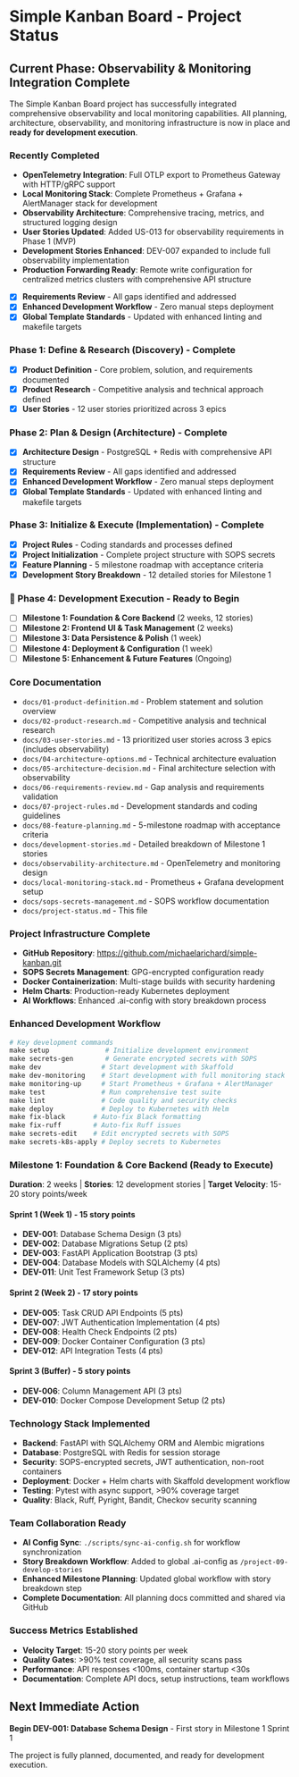 # Simple Kanban Board - Project Status

## Current Phase: Observability & Monitoring Integration Complete 

The Simple Kanban Board project has successfully integrated comprehensive observability and local monitoring capabilities. All planning, architecture, observability, and monitoring infrastructure is now in place and **ready for development execution**.

### Recently Completed
- **OpenTelemetry Integration**: Full OTLP export to Prometheus Gateway with HTTP/gRPC support
- **Local Monitoring Stack**: Complete Prometheus + Grafana + AlertManager stack for development
- **Observability Architecture**: Comprehensive tracing, metrics, and structured logging design
- **User Stories Updated**: Added US-013 for observability requirements in Phase 1 (MVP)
- **Development Stories Enhanced**: DEV-007 expanded to include full observability implementation
- **Production Forwarding Ready**: Remote write configuration for centralized metrics clusters with comprehensive API structure
- [x] **Requirements Review** - All gaps identified and addressed
- [x] **Enhanced Development Workflow** - Zero manual steps deployment
- [x] **Global Template Standards** - Updated with enhanced linting and makefile targets

### Phase 1: Define & Research (Discovery) - Complete
- [x] **Product Definition** - Core problem, solution, and requirements documented
- [x] **Product Research** - Competitive analysis and technical approach defined
- [x] **User Stories** - 12 user stories prioritized across 3 epics

### Phase 2: Plan & Design (Architecture) - Complete
- [x] **Architecture Design** - PostgreSQL + Redis with comprehensive API structure
- [x] **Requirements Review** - All gaps identified and addressed
- [x] **Enhanced Development Workflow** - Zero manual steps deployment
- [x] **Global Template Standards** - Updated with enhanced linting and makefile targets

### Phase 3: Initialize & Execute (Implementation) - Complete
- [x] **Project Rules** - Coding standards and processes defined
- [x] **Project Initialization** - Complete project structure with SOPS secrets
- [x] **Feature Planning** - 5 milestone roadmap with acceptance criteria
- [x] **Development Story Breakdown** - 12 detailed stories for Milestone 1

### 🚀 Phase 4: Development Execution - Ready to Begin
- [ ] **Milestone 1: Foundation & Core Backend** (2 weeks, 12 stories)
- [ ] **Milestone 2: Frontend UI & Task Management** (2 weeks)
- [ ] **Milestone 3: Data Persistence & Polish** (1 week)
- [ ] **Milestone 4: Deployment & Configuration** (1 week)
- [ ] **Milestone 5: Enhancement & Future Features** (Ongoing)

### Core Documentation
- `docs/01-product-definition.md` - Problem statement and solution overview
- `docs/02-product-research.md` - Competitive analysis and technical research
- `docs/03-user-stories.md` - 13 prioritized user stories across 3 epics (includes observability)
- `docs/04-architecture-options.md` - Technical architecture evaluation
- `docs/05-architecture-decision.md` - Final architecture selection with observability
- `docs/06-requirements-review.md` - Gap analysis and requirements validation
- `docs/07-project-rules.md` - Development standards and coding guidelines
- `docs/08-feature-planning.md` - 5-milestone roadmap with acceptance criteria
- `docs/development-stories.md` - Detailed breakdown of Milestone 1 stories
- `docs/observability-architecture.md` - OpenTelemetry and monitoring design
- `docs/local-monitoring-stack.md` - Prometheus + Grafana development setup
- `docs/sops-secrets-management.md` - SOPS workflow documentation
- `docs/project-status.md` - This file

### Project Infrastructure Complete
- **GitHub Repository**: https://github.com/michaelarichard/simple-kanban.git
- **SOPS Secrets Management**: GPG-encrypted configuration ready
- **Docker Containerization**: Multi-stage builds with security hardening
- **Helm Charts**: Production-ready Kubernetes deployment
- **AI Workflows**: Enhanced .ai-config with story breakdown process

### Enhanced Development Workflow
```makefile
# Key development commands
make setup              # Initialize development environment
make secrets-gen        # Generate encrypted secrets with SOPS
make dev               # Start development with Skaffold
make dev-monitoring    # Start development with full monitoring stack
make monitoring-up     # Start Prometheus + Grafana + AlertManager
make test              # Run comprehensive test suite
make lint              # Code quality and security checks
make deploy            # Deploy to Kubernetes with Helm
make fix-black       # Auto-fix Black formatting
make fix-ruff        # Auto-fix Ruff issues
make secrets-edit    # Edit encrypted secrets with SOPS
make secrets-k8s-apply # Deploy secrets to Kubernetes
```

### Milestone 1: Foundation & Core Backend (Ready to Execute)
**Duration**: 2 weeks | **Stories**: 12 development stories | **Target Velocity**: 15-20 story points/week

#### Sprint 1 (Week 1) - 15 story points
- **DEV-001**: Database Schema Design (3 pts)
- **DEV-002**: Database Migrations Setup (2 pts)  
- **DEV-003**: FastAPI Application Bootstrap (3 pts)
- **DEV-004**: Database Models with SQLAlchemy (4 pts)
- **DEV-011**: Unit Test Framework Setup (3 pts)

#### Sprint 2 (Week 2) - 17 story points
- **DEV-005**: Task CRUD API Endpoints (5 pts)
- **DEV-007**: JWT Authentication Implementation (4 pts)
- **DEV-008**: Health Check Endpoints (2 pts)
- **DEV-009**: Docker Container Configuration (3 pts)
- **DEV-012**: API Integration Tests (4 pts)

#### Sprint 3 (Buffer) - 5 story points
- **DEV-006**: Column Management API (3 pts)
- **DEV-010**: Docker Compose Development Setup (2 pts)

### Technology Stack Implemented
- **Backend**: FastAPI with SQLAlchemy ORM and Alembic migrations
- **Database**: PostgreSQL with Redis for session storage
- **Security**: SOPS-encrypted secrets, JWT authentication, non-root containers
- **Deployment**: Docker + Helm charts with Skaffold development workflow
- **Testing**: Pytest with async support, >90% coverage target
- **Quality**: Black, Ruff, Pyright, Bandit, Checkov security scanning

### Team Collaboration Ready
- **AI Config Sync**: `./scripts/sync-ai-config.sh` for workflow synchronization
- **Story Breakdown Workflow**: Added to global .ai-config as `/project-09-develop-stories`
- **Enhanced Milestone Planning**: Updated global workflow with story breakdown step
- **Complete Documentation**: All planning docs committed and shared via GitHub

### Success Metrics Established
- **Velocity Target**: 15-20 story points per week
- **Quality Gates**: >90% test coverage, all security scans pass
- **Performance**: API responses <100ms, container startup <30s
- **Documentation**: Complete API docs, setup instructions, team workflows

## Next Immediate Action
**Begin DEV-001: Database Schema Design** - First story in Milestone 1 Sprint 1

The project is fully planned, documented, and ready for development execution.
